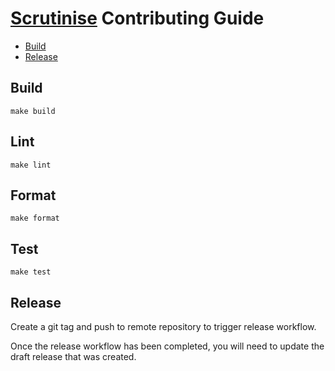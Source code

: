 # [Scrutinise](https://github.com/dbtedman/scrutinise) Contributing Guide

- [Build](#build)
- [Release](#release)

## Build

```shell
make build
```

## Lint

```shell
make lint
```

## Format

```shell
make format
```

## Test

```shell
make test
```

## Release

Create a git tag and push to remote repository to trigger release workflow.

Once the release workflow has been completed, you will need to update the draft release that was created.
